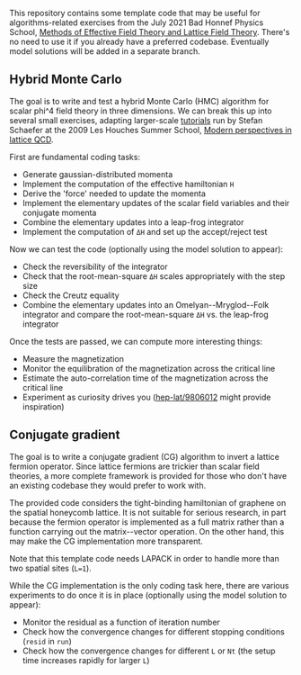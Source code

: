 This repository contains some template code that may be useful for algorithms-related exercises from the July 2021 Bad Honnef Physics School, [Methods of Effective Field Theory and Lattice Field Theory](https://www.dpg-physik.de/veranstaltungen/2020/methods-of-effective-field-theory-and-lattice-field-theory).  There's no need to use it if you already have a preferred codebase.  Eventually model solutions will be added in a separate branch.

## Hybrid Monte Carlo
The goal is to write and test a hybrid Monte Carlo (HMC) algorithm for scalar phi^4 field theory in three dimensions.  We can break this up into several small exercises, adapting larger-scale [tutorials](https://nic.desy.de/sites2009/site_nic/content/e44192/e62778/e91179/e91180/hmc_tutorial_eng.pdf) run by Stefan Schaefer at the 2009 Les Houches Summer School, [Modern perspectives in lattice QCD](https://nic.desy.de/e44192/e62778).

First are fundamental coding tasks:
* Generate gaussian-distributed momenta
* Implement the computation of the effective hamiltonian `H`
* Derive the 'force' needed to update the momenta
* Implement the elementary updates of the scalar field variables and their conjugate momenta
* Combine the elementary updates into a leap-frog integrator
* Implement the computation of `ΔH` and set up the accept/reject test

Now we can test the code (optionally using the model solution to appear):
* Check the reversibility of the integrator
* Check that the root-mean-square `ΔH` scales appropriately with the step size
* Check the Creutz equality
* Combine the elementary updates into an Omelyan--Mryglod--Folk integrator and compare the root-mean-square `ΔH` vs. the leap-frog integrator

Once the tests are passed, we can compute more interesting things:
* Measure the magnetization
* Monitor the equilibration of the magnetization across the critical line
* Estimate the auto-correlation time of the magnetization across the critical line
* Experiment as curiosity drives you ([hep-lat/9806012](https://arxiv.org/abs/hep-lat/9806012) might provide inspiration)

## Conjugate gradient
The goal is to write a conjugate gradient (CG) algorithm to invert a lattice fermion operator.  Since lattice fermions are trickier than scalar field theories, a more complete framework is provided for those who don't have an existing codebase they would prefer to work with.

The provided code considers the tight-binding hamiltonian of graphene on the spatial honeycomb lattice.  It is not suitable for serious research, in part because the fermion operator is implemented as a full matrix rather than a function carrying out the matrix--vector operation.  On the other hand, this may make the CG implementation more transparent.

Note that this template code needs LAPACK in order to handle more than two spatial sites (`L=1`).

While the CG implementation is the only coding task here, there are various experiments to do once it is in place (optionally using the model solution to appear):
* Monitor the residual as a function of iteration number
* Check how the convergence changes for different stopping conditions (`resid` in `run`)
* Check how the convergence changes for different `L` or `Nt` (the setup time increases rapidly for larger `L`)
